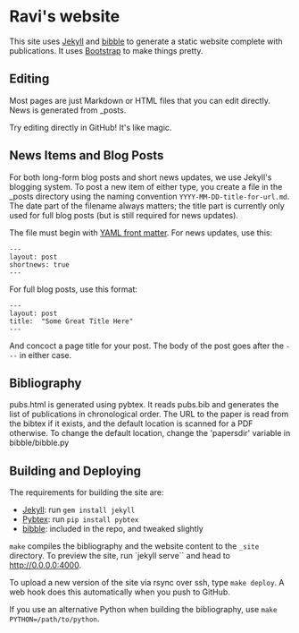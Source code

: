 Ravi's website
===================

This site uses [Jekyll](https://github.com/jekyll/jekyll) and [bibble](https://github.com/sampsyo/bibble) to generate a static website
complete with publications. It uses [Bootstrap](https://github.com/twbs/bootstrap) to make things pretty.


Editing
-------

Most pages are just Markdown or HTML files that you can edit directly. News is
generated from _posts.

Try editing directly in GitHub! It's like magic.


News Items and Blog Posts
-------------------------

For both long-form blog posts and short news updates, we use Jekyll's blogging system. To post a new item of either type, you create a file in the _posts directory using the naming convention `YYYY-MM-DD-title-for-url.md`. The date part of the filename always matters; the title part is currently only used for full blog posts (but is still required for news updates).

The file must begin with [YAML front matter][yfm]. For news updates, use this:

    ---
    layout: post
    shortnews: true
    ---

For full blog posts, use this format:

    ---
    layout: post
    title:  "Some Great Title Here"
    ---

And concoct a page title for your post. The body of the post goes after the `---` in either case.

[yfm]: http://jekyllrb.com/docs/frontmatter/

Bibliography
----------------------
pubs.html is generated using pybtex. It reads pubs.bib and generates the list of
publications in chronological order. The URL to the paper is read from the bibtex
if it exists, and the default location is scanned for a PDF otherwise. To change
the default location, change the 'papersdir' variable in bibble/bibble.py

Building and Deploying
----------------------

The requirements for building the site are:

* [Jekyll][]: run `gem install jekyll`
* [Pybtex][]: run `pip install pybtex`
* [bibble][]: included in the repo, and tweaked slightly

`make` compiles the bibliography and the website content to the `_site`
directory. To preview the site, run `jekyll serve`` and head to
http://0.0.0.0:4000.

To upload a new version of the site via rsync over ssh, type `make deploy`. A web hook does this automatically when you push to GitHub.

If you use an alternative Python when building the bibliography, use `make
PYTHON=/path/to/python`.

[Jekyll]: http://jekyllrb.com/
[bibble]: https://github.com/sampsyo/bibble/
[pybtex]: http://pybtex.sourceforge.net
